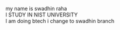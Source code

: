 my name is swadhin raha <br>
I STUDY IN NIST UNIVERSITY <br>
I am doing btech
i change to swadhin branch